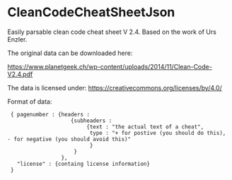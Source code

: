 # CleanCodeCheatSheetJson
Easily parsable clean code cheat sheet V 2.4. Based on the work of Urs Enzler.

The original data can be downloaded here:

https://www.planetgeek.ch/wp-content/uploads/2014/11/Clean-Code-V2.4.pdf

The data is licensed under: https://creativecommons.org/licenses/by/4.0/

Format of data:

```
 { pagenumber : {headers : 
                    {subheaders : 
                         {text : "the actual text of a cheat",
                          type : "+ for postive (you should do this), - for negative (you should avoid this)"
                          }
                     }
                 },
   "license" : {containg license information}
 }
```
